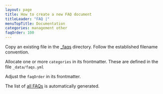 ```yaml
---
layout: page
title: How to create a new FAQ document
titleLeader: "FAQ |"
menuTopTitle: Documentation
categories: management other
faqOrder: 100
---
```


Copy an existing file in the [_faqs](https://github.com/folio-org/folio-org.github.io/tree/master/_faqs) directory.
Follow the established filename convention.

Allocate one or more `categories` in its frontmatter.
These are defined in the file `_data/faqs.yml`

Adjust the `faqOrder` in its frontmatter.

The list of [all FAQs](/faqs/) is automatically generated.
